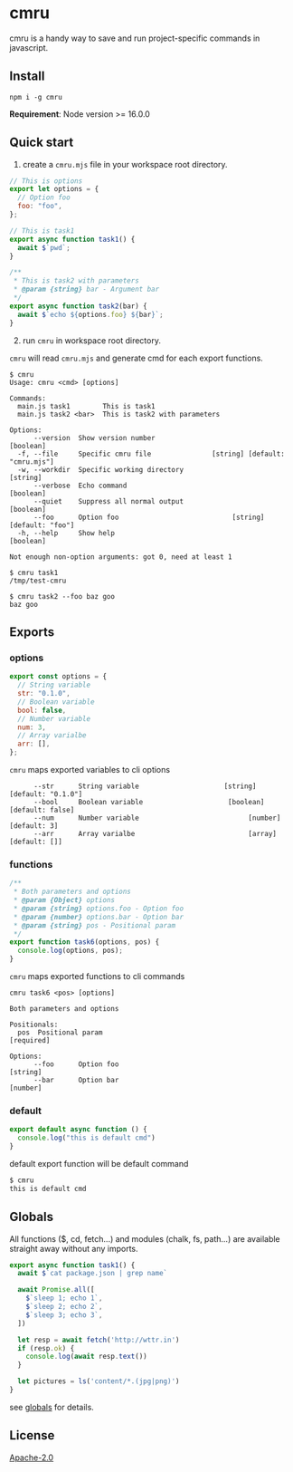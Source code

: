 # cmru

cmru is a handy way to save and run project-specific commands in javascript.


## Install

```
npm i -g cmru
```

**Requirement**: Node version >= 16.0.0


## Quick start

1. create a `cmru.mjs` file in your workspace root directory.

```js
// This is options
export let options = {
  // Option foo
  foo: "foo",
};

// This is task1
export async function task1() {
  await $`pwd`;
}

/**
 * This is task2 with parameters
 * @param {string} bar - Argument bar
 */
export async function task2(bar) {
  await $`echo ${options.foo} ${bar}`;
}

```

2. run `cmru` in workspace root directory.

`cmru` will read `cmru.mjs` and generate cmd for each export functions.

```
$ cmru
Usage: cmru <cmd> [options]

Commands:
  main.js task1        This is task1
  main.js task2 <bar>  This is task2 with parameters

Options:
      --version  Show version number                                   [boolean]
  -f, --file     Specific cmru file               [string] [default: "cmru.mjs"]
  -w, --workdir  Specific working directory                             [string]
      --verbose  Echo command                                          [boolean]
      --quiet    Suppress all normal output                            [boolean]
      --foo      Option foo                            [string] [default: "foo"]
  -h, --help     Show help                                             [boolean]

Not enough non-option arguments: got 0, need at least 1

$ cmru task1
/tmp/test-cmru

$ cmru task2 --foo baz goo
baz goo
```

## Exports

### options

```js
export const options = {
  // String variable
  str: "0.1.0",
  // Boolean variable
  bool: false,
  // Number variable
  num: 3,
  // Array varialbe
  arr: [],
};
```

`cmru` maps exported variables to cli options

```
      --str      String variable                     [string] [default: "0.1.0"]
      --bool     Boolean variable                     [boolean] [default: false]
      --num      Number variable                           [number] [default: 3]
      --arr      Array varialbe                            [array] [default: []]
```

### functions

```js
/**
 * Both parameters and options
 * @param {Object} options
 * @param {string} options.foo - Option foo
 * @param {number} options.bar - Option bar
 * @param {string} pos - Positional param
 */
export function task6(options, pos) {
  console.log(options, pos);
}

```

`cmru` maps exported functions to cli commands

```
cmru task6 <pos> [options]

Both parameters and options

Positionals:
  pos  Positional param                                               [required]

Options:
      --foo      Option foo                                             [string]
      --bar      Option bar                                             [number]
```

### default

```js
export default async function () {
  console.log("this is default cmd")
}
```

default export function will be default command

```sh
$ cmru
this is default cmd
```

## Globals

All functions ($, cd, fetch...) and modules (chalk, fs, path...) are available straight away without any imports.

```js
export async function task1() {
  await $`cat package.json | grep name`

  await Promise.all([
    $`sleep 1; echo 1`,
    $`sleep 2; echo 2`,
    $`sleep 3; echo 3`,
  ])

  let resp = await fetch('http://wttr.in')
  if (resp.ok) {
    console.log(await resp.text())
  }

  let pictures = ls('content/*.(jpg|png)')
}
```

see [globals](./docs/globals.md) for details.


## License

[Apache-2.0](LICENSE)

